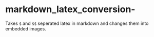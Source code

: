 # markdown_latex_conversion-
Takes `$` and `$$` seperated latex in markdown and changes them into embedded images.
